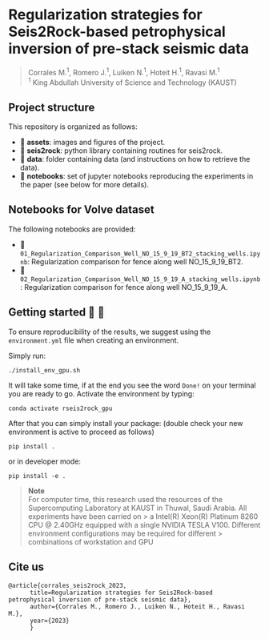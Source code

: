
# Regularization strategies for Seis2Rock-based petrophysical inversion of pre-stack seismic data

> Corrales M.<sup>1</sup>, Romero J.<sup>1</sup>, Luiken N.<sup>1</sup>, Hoteit H.<sup>1</sup>, Ravasi M.<sup>1</sup>\
> <sup>1</sup> King Abdullah University of Science and Technology (KAUST)


## Project structure
This repository is organized as follows:

* :open_file_folder: **assets**: images and figures of the project.
* :open_file_folder: **seis2rock**: python library containing routines for seis2rock.
* :open_file_folder: **data**: folder containing data (and instructions on how to retrieve the data).
* :open_file_folder: **notebooks**: set of jupyter notebooks reproducing the experiments in the paper (see below for more details).


## Notebooks for Volve dataset
The following notebooks are provided:

- :orange_book: ``01_Regularization_Comparison_Well_NO_15_9_19_BT2_stacking_wells.ipynb``: Regularization comparison for fence along well NO_15_9_19_BT2.
- :orange_book: ``02_Regularization_Comparison_Well_NO_15_9_19_A_stacking_wells.ipynb``: Regularization comparison for fence along well NO_15_9_19_A. 


## Getting started :space_invader: :robot:
To ensure reproducibility of the results, we suggest using the `environment.yml` file when creating an environment.

Simply run:
```
./install_env_gpu.sh
```
It will take some time, if at the end you see the word `Done!` on your terminal you are ready to go. Αctivate the environment by typing:
```
conda activate rseis2rock_gpu
```

After that you can simply install your package: (double check your new environment is active to proceed as follows)
```
pip install .
```
or in developer mode:
```
pip install -e .
```


> **Note** <br>
> For computer time, this research used the resources of the Supercomputing Laboratory at KAUST in Thuwal, Saudi Arabia. All experiments have been carried on > a Intel(R) Xeon(R) Platinum 8260 CPU @ 2.40GHz equipped with a single NVIDIA TESLA V100. Different environment configurations may be required for different > combinations of workstation and GPU


## Cite us

```
@article{corrales_seis2rock_2023,
      title=Regularization strategies for Seis2Rock-based petrophysical inversion of pre-stack seismic data}, 
      author={Corrales M., Romero J., Luiken N., Hoteit H., Ravasi M.},
      year={2023}
      }
```

